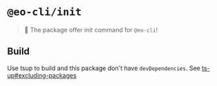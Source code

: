 # `@eo-cli/init`

> 🚀 The package offer init command for `@eo-cli`!

## Build

Use tsup to build and this package don't have `devDependencies`. See [ts-up#excluding-packages](https://tsup.egoist.dev/#excluding-packages)
